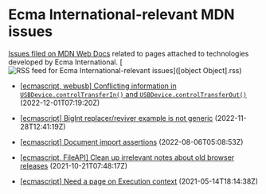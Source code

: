 # Ecma International-relevant MDN issues

[Issues filed on MDN Web Docs](https://github.com/mdn/content/issues) related to pages attached to technologies developed by Ecma International. [![RSS feed for Ecma International-relevant issues](https://www.w3.org/QA/2007/04/feed_icon)]([object Object].rss)

* [[ecmascript, webusb] Conflicting information in `USBDevice.controlTransferIn()` and `USBDevice.controlTransferOut()`](https://github.com/mdn/content/issues/22652) (2022-12-01T07:19:20Z)
  
* [[ecmascript] BigInt replacer/reviver example is not generic](https://github.com/mdn/content/issues/22573) (2022-11-28T12:41:19Z)
  
* [[ecmascript] Document import assertions](https://github.com/mdn/content/issues/19220) (2022-08-06T05:08:53Z)
  
* [[ecmascript, FileAPI] Clean up irrelevant notes about old browser releases](https://github.com/mdn/content/issues/9974) (2021-10-21T07:48:17Z)
  
* [[ecmascript] Need a page on Execution context](https://github.com/mdn/content/issues/5006) (2021-05-14T18:14:38Z)
  
